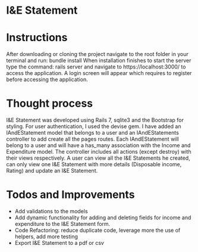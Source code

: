 # I&E Statement

# Instructions
After downloading or cloning the project navigate to the root folder in your terminal and run: bundle install
When installation finishes to start the server type the command: rails server
and navigate to https://localhost:3000/ to access the application. A login screen will appear which requires to register before accessing the application.


# Thought process
I&E Statement was developed using Rails 7, sqlite3 and the Bootstrap for styling. For user authentication, I used the devise gem. I have added an IAndEStatement model that belongs to a user and an IAndEStatements controller to add create all the pages routes. Each IAndEStatement will belong to a user and will have a has_many association with the Income and Expenditure model. The controller includes all actions (except destroy) with their views respectively. A user can view all the I&E Statements he created, can only view one I&E Statement with more details (Disposable income, Rating) and update an I&E Statement.


# Todos and Improvements
* Add validations to the models
* Add dynamic functionality for adding and deleting fields for income and expenditure to the I&E Statement form.
* Code Refactoring: reduce duplicate code, leverage more the use of helpers, add more testing
* Export I&E Statement to a pdf or csv
